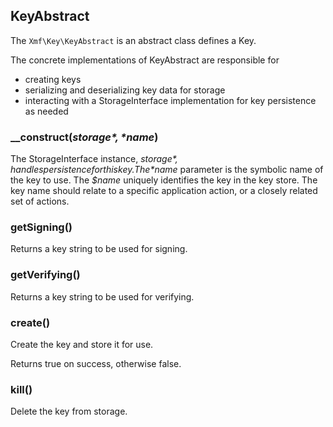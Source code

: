 ## KeyAbstract

The `Xmf\Key\KeyAbstract` is an abstract class defines a Key.

The concrete implementations of KeyAbstract are responsible for

* creating keys
* serializing and deserializing key data for storage
* interacting with a StorageInterface implementation for key persistence as needed

### __construct(*$storage*, *$name*)

The StorageInterface instance, *$storage*, handles persistence for this key.
The *$name* parameter is the symbolic name of the key to use.
The *$name* uniquely identifies the key in the key store. The key name should relate to a specific
application action, or a closely related set of actions.

### getSigning()

Returns a key string to be used for signing.

### getVerifying()

Returns a key string to be used for verifying.

### create()

Create the key and store it for use.

Returns true on success, otherwise false.

### kill()

Delete the key from storage.
